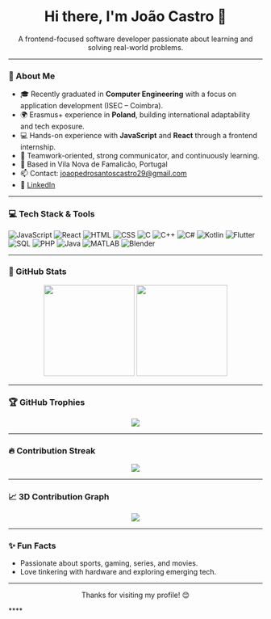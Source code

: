 
<!--
**JayOC29/JayOC29** is a ✨ _special_ ✨ repository because its `README.md` (this file) appears on your GitHub profile.

Here are some ideas to get you started:

- 🔭 I’m currently working on ...
- 🌱 I’m currently learning ...
- 👯 I’m looking to collaborate on ...
- 🤔 I’m looking for help with ...
- 💬 Ask me about ...
- 📫 How to reach me: ...
- 😄 Pronouns: ...
- ⚡ Fun fact: ...
-->
<h1 align="center">Hi there, I'm João Castro 👋</h1>
<p align="center">
  A frontend-focused software developer passionate about learning and solving real-world problems.
</p>

---

### 🧠 About Me

- 🎓 Recently graduated in **Computer Engineering** with a focus on application development (ISEC – Coimbra).
- 🌍 Erasmus+ experience in **Poland**, building international adaptability and tech exposure.
- 💻 Hands-on experience with **JavaScript** and **React** through a frontend internship.
- 🤝 Teamwork-oriented, strong communicator, and continuously learning.
- 📍 Based in Vila Nova de Famalicão, Portugal  
- 📫 Contact: joaopedrosantoscastro29@gmail.com  
- 🔗 [LinkedIn](https://www.linkedin.com/in/jo%C3%A3o-castro-482798255/)

---

### 💻 Tech Stack & Tools

![JavaScript](https://img.shields.io/badge/-JavaScript-05122A?style=flat&logo=javascript)
![React](https://img.shields.io/badge/-React-05122A?style=flat&logo=react)
![HTML](https://img.shields.io/badge/-HTML5-05122A?style=flat&logo=html5)
![CSS](https://img.shields.io/badge/-CSS3-05122A?style=flat&logo=css3)
![C](https://img.shields.io/badge/-C-05122A?style=flat&logo=c)
![C++](https://img.shields.io/badge/-C++-05122A?style=flat&logo=cplusplus)
![C#](https://img.shields.io/badge/-CSharp-05122A?style=flat&logo=csharp)
![Kotlin](https://img.shields.io/badge/-Kotlin-05122A?style=flat&logo=kotlin)
![Flutter](https://img.shields.io/badge/-Flutter-05122A?style=flat&logo=flutter)
![SQL](https://img.shields.io/badge/-SQL-05122A?style=flat&logo=mysql)
![PHP](https://img.shields.io/badge/-PHP-05122A?style=flat&logo=php)
![Java](https://img.shields.io/badge/-Java-05122A?style=flat&logo=java)
![MATLAB](https://img.shields.io/badge/-MATLAB-05122A?style=flat)
![Blender](https://img.shields.io/badge/-Blender-05122A?style=flat&logo=blender)

---

### 🚀 GitHub Stats

<p align="center">
  <img height="180em" src="https://github-readme-stats.vercel.app/api?username=JayOC29&show_icons=true&theme=tokyonight" />
  <img height="180em" src="https://github-readme-stats.vercel.app/api/top-langs/?username=JayOC29&layout=compact&theme=tokyonight" />
</p>

---

### 🏆 GitHub Trophies

<p align="center">
  <img src="https://github-profile-trophy.vercel.app/?username=JayOC29&theme=onedark" />
</p>

---

### 🔥 Contribution Streak

<p align="center">
  <img src="https://github-readme-streak-stats.herokuapp.com/?user=JayOC29&theme=tokyonight" />
</p>

---

### 📈 3D Contribution Graph

<p align="center">
  <a href="https://github-contributions.vercel.app/?username=JayOC29">
    <img src="https://github-contributions.vercel.app/api?username=JayOC29" />
  </a>
</p>

---

### ✨ Fun Facts

- Passionate about sports, gaming, series, and movies.
- Love tinkering with hardware and exploring emerging tech.

---

<p align="center">Thanks for visiting my profile! 😊</p>
****
